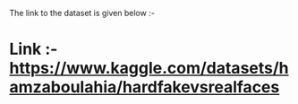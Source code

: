 The link to the dataset is given below :-

# Link :- https://www.kaggle.com/datasets/hamzaboulahia/hardfakevsrealfaces